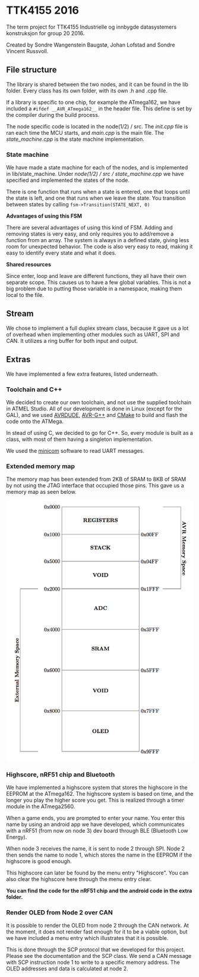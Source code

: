 # TTK4155 2016

The term project for TTK4155 Industrielle og innbygde datasystemers konstruksjon for group 20 2016.

Created by Sondre Wangenstein Baugstø, Johan Lofstad and Sondre Vincent Russvoll.

## File structure

The library is shared between the two nodes, and it can be found in the lib folder. Every class has its own folder, with its own .h and .cpp file.

If a library is specific to one chip, for example the ATmega162, we have included a `#ifdef __AVR_ATmega162__` in the header file. This define is set by the compiler during the build process.

The node specific code is located in the node(1/2) / src. The *init.cpp* file is ran each time the MCU starts, and *main.cpp* is the main file. The *state_machine.cpp* is the state machine implementation.

### State machine

We have made a state machine for each of the nodes, and is implemented in lib/state_machine. Under *node(1/2) / src / state_machine.cpp* we have specified and implemented the states of the node.

There is one function that runs when a state is entered, one that loops until the state is left, and one that runs when we leave the state. You transition between states by calling
 `fsm->Transition(STATE_NEXT, 0)`

**Advantages of using this FSM**

There are several advantages of using this kind of FSM. Adding and removing states is very easy, and only requires you to add/remove a function from an array. The system is always in a defined state, giving less room for unexpected behavior. The code is also very easy to read, making it easy to identify every state and what it does.

**Shared resources**

Since enter, loop and leave are different functions, they all have their own separate scope. This causes us to have a few global variables. This is not a big problem due to putting those variable in a namespace, making them local to the file.

## Stream

We chose to implement a full duplex stream class, because it gave us a lot of overhead when implementing other modules such as UART, SPI and CAN. It utilizes a ring buffer for both input and output.

## Extras

We have implemented a few extra features, listed underneath.

### Toolchain and C++

We decided to create our own toolchain, and not use the supplied toolchain in ATMEL Studio. All of our development is done in Linux (except for the GAL), and we used [AVRDUDE](http://www.nongnu.org/avrdude/), [AVR-G++](http://www.nongnu.org/avr-libc/) and [CMake](https://cmake.org/) to build and flash the code onto the ATMega.

In stead of using C, we decided to go for C++. So, every module is built as a class, with most of them having a singleton implementation.

We used the [minicom](https://help.ubuntu.com/community/Minicom) software to read UART messages.

### Extended memory map

The memory map has been extended from 2KB of SRAM to 8KB of SRAM by not using the JTAG interface that occupied those pins. This gave us a memory map as seen below.

![Memory map](./docs/images/memory_map.png)


### Highscore, nRF51 chip and Bluetooth

We have implemented a highscore system that stores the highscore in the EEPROM at the ATmega162. The highscore system is based on time, and the longer you play the higher score you get. This is realized through a timer module in the ATmega2560.

When a game ends, you are prompted to enter your name. You enter this name by using an android app we have developed, which communicates with a nRF51 (from now on node 3) dev board through BLE (Bluetooth Low Energy).

When node 3 receives the name, it is sent to node 2 through SPI. Node 2 then sends the name to node 1, which stores the name in the EEPROM if the highscore is good enough.

This highscore can later be found by the menu entry "Highscore". You can also clear the highscore here through the menu entry clear.

**You can find the code for the nRF51 chip and the android code in the extra folder.**

### Render OLED from Node 2 over CAN

It is possible to render the OLED from node 2 through the CAN network. At the moment, it does not render fast enough for it to be a viable option, but we have included a menu entry which illustrates that it is possible.

This is done through the SCP protocol that we developed for this project. Please see the documentation and the SCP class. We send a CAN message with SCP instruction node 1 to write to a specific memory address. The OLED addresses and data is calculated at node 2.
